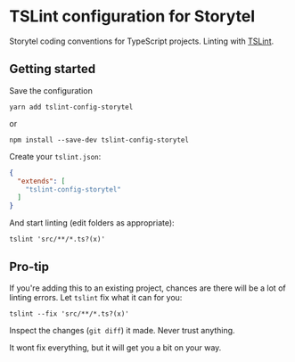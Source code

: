 # TSLint configuration for Storytel

Storytel coding conventions for TypeScript projects. Linting with [TSLint](https://palantir.github.io/tslint/).

## Getting started

Save the configuration

```shell
yarn add tslint-config-storytel
```
or
```shell
npm install --save-dev tslint-config-storytel
```

Create your `tslint.json`:
```json
{
  "extends": [
    "tslint-config-storytel"
  ]
}
```

And start linting (edit folders as appropriate):
```shell
tslint 'src/**/*.ts?(x)'
```

## Pro-tip

If you're adding this to an existing project, chances are there will be
a lot of linting errors. Let `tslint` fix what it can for you:

```shell
tslint --fix 'src/**/*.ts?(x)'
```

Inspect the changes (`git diff`) it made. Never trust anything.

It wont fix everything, but it will get you a bit on your way.
